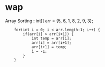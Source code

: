 # wap

 Array Sorting :
int[] arr = {5, 6, 1, 8, 2, 9, 3};

        for(int i = 0; i < arr.length-1; i++) {
            if(arr[i] > arr[i+1]) {
                int temp = arr[i];
                arr[i] = arr[i+1];
                arr[i+1] = temp;
                i = -1;
            }
        }
